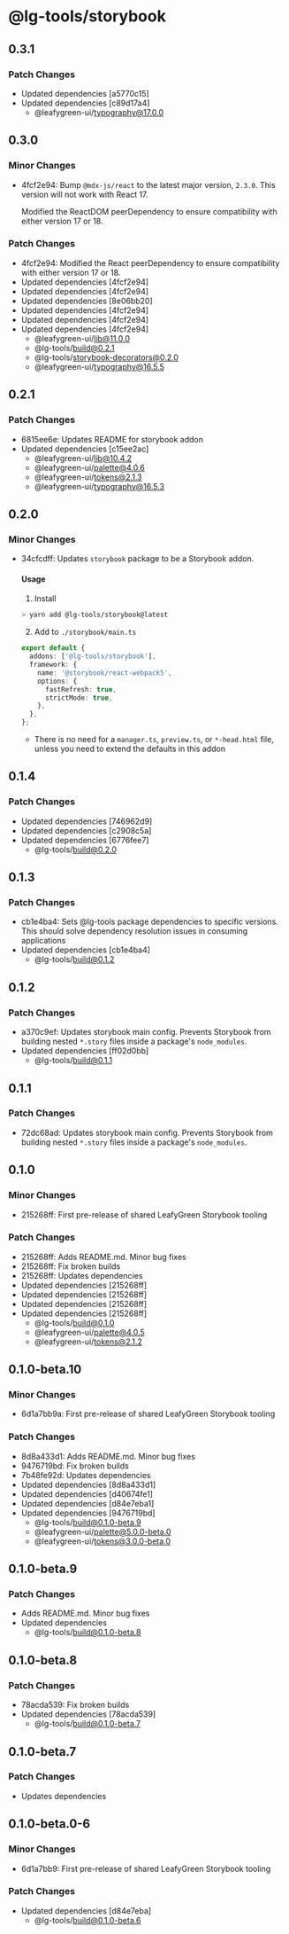 # @lg-tools/storybook

## 0.3.1

### Patch Changes

- Updated dependencies [a5770c15]
- Updated dependencies [c89d17a4]
  - @leafygreen-ui/typography@17.0.0

## 0.3.0

### Minor Changes

- 4fcf2e94: Bump `@mdx-js/react` to the latest major version, `2.3.0`. This version will not work with React 17.

  Modified the ReactDOM peerDependency to ensure compatibility with either version 17 or 18.

### Patch Changes

- 4fcf2e94: Modified the React peerDependency to ensure compatibility with either version 17 or 18.
- Updated dependencies [4fcf2e94]
- Updated dependencies [4fcf2e94]
- Updated dependencies [8e06bb20]
- Updated dependencies [4fcf2e94]
- Updated dependencies [4fcf2e94]
- Updated dependencies [4fcf2e94]
  - @leafygreen-ui/lib@11.0.0
  - @lg-tools/build@0.2.1
  - @lg-tools/storybook-decorators@0.2.0
  - @leafygreen-ui/typography@16.5.5

## 0.2.1

### Patch Changes

- 6815ee6e: Updates README for storybook addon
- Updated dependencies [c15ee2ac]
  - @leafygreen-ui/lib@10.4.2
  - @leafygreen-ui/palette@4.0.6
  - @leafygreen-ui/tokens@2.1.3
  - @leafygreen-ui/typography@16.5.3

## 0.2.0

### Minor Changes

- 34cfcdff: Updates `storybook` package to be a Storybook addon.

  #### Usage

  1. Install

  ```bash
  > yarn add @lg-tools/storybook@latest
  ```

  2. Add to `./storybook/main.ts`

  ```ts
  export default {
    addons: ['@lg-tools/storybook'],
    framework: {
      name: '@storybook/react-webpack5',
      options: {
        fastRefresh: true,
        strictMode: true,
      },
    },
  };
  ```

  - There is no need for a `manager.ts`, `preview.ts`, or `*-head.html` file, unless you need to extend the defaults in this addon

## 0.1.4

### Patch Changes

- Updated dependencies [746962d9]
- Updated dependencies [c2908c5a]
- Updated dependencies [6776fee7]
  - @lg-tools/build@0.2.0

## 0.1.3

### Patch Changes

- cb1e4ba4: Sets @lg-tools package dependencies to specific versions.
  This should solve dependency resolution issues in consuming applications
- Updated dependencies [cb1e4ba4]
  - @lg-tools/build@0.1.2

## 0.1.2

### Patch Changes

- a370c9ef: Updates storybook main config. Prevents Storybook from building nested `*.story` files inside a package's `node_modules`.
- Updated dependencies [ff02d0bb]
  - @lg-tools/build@0.1.1

## 0.1.1

### Patch Changes

- 72dc68ad: Updates storybook main config. Prevents Storybook from building nested `*.story` files inside a package's `node_modules`.

## 0.1.0

### Minor Changes

- 215268ff: First pre-release of shared LeafyGreen Storybook tooling

### Patch Changes

- 215268ff: Adds README.md. Minor bug fixes
- 215268ff: Fix broken builds
- 215268ff: Updates dependencies
- Updated dependencies [215268ff]
- Updated dependencies [215268ff]
- Updated dependencies [215268ff]
- Updated dependencies [215268ff]
  - @lg-tools/build@0.1.0
  - @leafygreen-ui/palette@4.0.5
  - @leafygreen-ui/tokens@2.1.2

## 0.1.0-beta.10

### Minor Changes

- 6d1a7bb9a: First pre-release of shared LeafyGreen Storybook tooling

### Patch Changes

- 8d8a433d1: Adds README.md. Minor bug fixes
- 9476719bd: Fix broken builds
- 7b48fe92d: Updates dependencies
- Updated dependencies [8d8a433d1]
- Updated dependencies [d40674fe1]
- Updated dependencies [d84e7eba1]
- Updated dependencies [9476719bd]
  - @lg-tools/build@0.1.0-beta.9
  - @leafygreen-ui/palette@5.0.0-beta.0
  - @leafygreen-ui/tokens@3.0.0-beta.0

## 0.1.0-beta.9

### Patch Changes

- Adds README.md. Minor bug fixes
- Updated dependencies
  - @lg-tools/build@0.1.0-beta.8

## 0.1.0-beta.8

### Patch Changes

- 78acda539: Fix broken builds
- Updated dependencies [78acda539]
  - @lg-tools/build@0.1.0-beta.7

## 0.1.0-beta.7

### Patch Changes

- Updates dependencies

## 0.1.0-beta.0-6

### Minor Changes

- 6d1a7bb9: First pre-release of shared LeafyGreen Storybook tooling

### Patch Changes

- Updated dependencies [d84e7eba]
  - @lg-tools/build@0.1.0-beta.6
